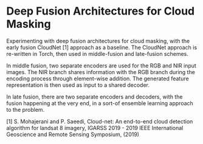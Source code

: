# Deep Fusion Architectures for Cloud Masking

Experimenting with deep fusion architectures for cloud masking, with the early fusion CloudNet [1] approach as a baseline.
The CloudNet approach is re-written in Torch, then used in middle-fusion and late-fusion schemes. 

In middle fusion, two separate encoders are used for the RGB and NIR input images. The NIR branch shares information with the RGB
branch during the encoding process through element-wise addition. The generated feature representation is then used as input to
a shared decoder. 

In late fusion, there are two separate encoders and decoders, with the fusion happening at the very end, in a sort-of ensemble
learning approach to the problem.

[1] S. Mohajerani and P. Saeedi, Cloud-net: An end-to-end cloud detection algorithm for landsat 8 imagery,
IGARSS 2019 - 2019 IEEE International Geoscience and Remote Sensing Symposium, (2019)
